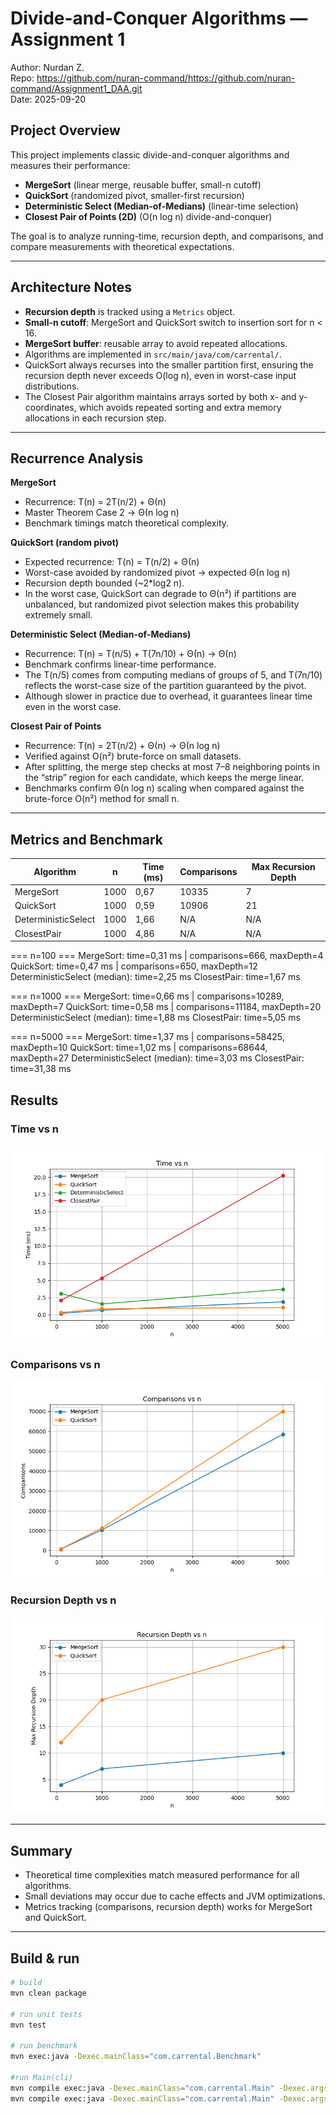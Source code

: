 # Divide-and-Conquer Algorithms — Assignment 1

Author: Nurdan Z.  
Repo: https://github.com/nuran-command/https://github.com/nuran-command/Assignment1_DAA.git  
Date: 2025-09-20

## Project Overview
This project implements classic divide-and-conquer algorithms and measures their performance:
- **MergeSort** (linear merge, reusable buffer, small-n cutoff)
- **QuickSort** (randomized pivot, smaller-first recursion)
- **Deterministic Select (Median-of-Medians)** (linear-time selection)
- **Closest Pair of Points (2D)** (O(n log n) divide-and-conquer)

The goal is to analyze running-time, recursion depth, and comparisons, and compare measurements with theoretical expectations.

---

## Architecture Notes
- **Recursion depth** is tracked using a `Metrics` object.
- **Small-n cutoff**: MergeSort and QuickSort switch to insertion sort for n < 16.
- **MergeSort buffer**: reusable array to avoid repeated allocations.
- Algorithms are implemented in `src/main/java/com/carrental/`.
- QuickSort always recurses into the smaller partition first, ensuring the recursion depth never exceeds O(log n), even in worst-case input distributions.
- The Closest Pair algorithm maintains arrays sorted by both x- and y-coordinates, which avoids repeated sorting and extra memory allocations in each recursion step.

---

## Recurrence Analysis

**MergeSort**
- Recurrence: T(n) = 2T(n/2) + Θ(n)
- Master Theorem Case 2 → Θ(n log n)
- Benchmark timings match theoretical complexity.

**QuickSort (random pivot)**
- Expected recurrence: T(n) = T(n/2) + Θ(n)
- Worst-case avoided by randomized pivot → expected Θ(n log n)
- Recursion depth bounded (~2*log2 n).
- In the worst case, QuickSort can degrade to Θ(n²) if partitions are unbalanced, but randomized pivot selection makes this probability extremely small.

**Deterministic Select (Median-of-Medians)**
- Recurrence: T(n) = T(n/5) + T(7n/10) + Θ(n) → Θ(n)
- Benchmark confirms linear-time performance.
- The T(n/5) comes from computing medians of groups of 5, and T(7n/10) reflects the worst-case size of the partition guaranteed by the pivot.
- Although slower in practice due to overhead, it guarantees linear time even in the worst case.

**Closest Pair of Points**
- Recurrence: T(n) = 2T(n/2) + Θ(n) → Θ(n log n)
- Verified against O(n²) brute-force on small datasets.
- After splitting, the merge step checks at most 7–8 neighboring points in the “strip” region for each candidate, which keeps the merge linear.
- Benchmarks confirm Θ(n log n) scaling when compared against the brute-force O(n²) method for small n.

---

## Metrics and Benchmark

| Algorithm | n | Time (ms) | Comparisons | Max Recursion Depth |
|-----------|---|-----------|-------------|---------------------|
| MergeSort | 1000 | 0,67      | 10335       | 7                   |
| QuickSort | 1000 | 0,59      | 10906       | 21                  |
| DeterministicSelect | 1000 | 1,66      | N/A         | N/A                 |
| ClosestPair | 1000 | 4,86      | N/A         | N/A                 |

=== n=100 ===
MergeSort: time=0,31 ms | comparisons=666, maxDepth=4
QuickSort: time=0,47 ms | comparisons=650, maxDepth=12
DeterministicSelect (median): time=2,25 ms
ClosestPair: time=1,67 ms

=== n=1000 ===
MergeSort: time=0,66 ms | comparisons=10289, maxDepth=7
QuickSort: time=0,58 ms | comparisons=11184, maxDepth=20
DeterministicSelect (median): time=1,88 ms
ClosestPair: time=5,05 ms

=== n=5000 ===
MergeSort: time=1,37 ms | comparisons=58425, maxDepth=10
QuickSort: time=1,02 ms | comparisons=68644, maxDepth=27
DeterministicSelect (median): time=3,03 ms
ClosestPair: time=31,38 ms

## Results

### Time vs n
![Time vs n](time_vs_n.png)

### Comparisons vs n
![Comparisons vs n](comparisons_vs_n.png)

### Recursion Depth vs n
![Recursion Depth vs n](depth_vs_n.png)

---

## Summary
- Theoretical time complexities match measured performance for all algorithms.
- Small deviations may occur due to cache effects and JVM optimizations.
- Metrics tracking (comparisons, recursion depth) works for MergeSort and QuickSort.


---


## Build & run
```bash
# build
mvn clean package

# run unit tests
mvn test

# run benchmark
mvn exec:java -Dexec.mainClass="com.carrental.Benchmark"

#run Main(cli)
mvn compile exec:java -Dexec.mainClass="com.carrental.Main" -Dexec.args="mergesort 1000"
mvn compile exec:java -Dexec.mainClass="com.carrental.Main" -Dexec.args="quicksort 5000"